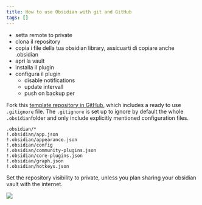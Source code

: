 ```yaml
---
title: How to use Obsidian with git and GitHub
tags: []
---
```


- setta remote to private
- clona il repository
- copia i file della tua obsidian library, assicuarti di copiare anche .obsidian
- apri la vault
- installa il plugin
- configura il plugin
  - disable notifications
  - update intervall
  - push on backup per 

Fork this [template repository in GitHub](https://github.com/lucafrance/obsidian-vault-template), which includes a ready to use `.gitignore` file. The `.gitignore` is set up to ignore by default the whole `.obsidian`folder and only include explicitly mentioned configuration files.

```
.obsidian/*
!.obsidian/app.json
!.obsidian/appearance.json
!.obsidian/config
!.obsidian/community-plugins.json
!.obsidian/core-plugins.json
!.obsidian/graph.json
!.obsidian/hotkeys.json
```

Set the repository visibility to private, unless you plan sharing your obsidian vault with the internet.

![](/assets/2022/obsidian-git/visibility-setting.jpg)
